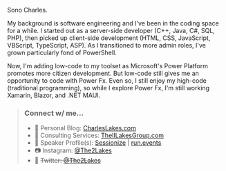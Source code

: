 Sono Charles.

My background is software engineering and I've been in the coding space for a while. I started out as a server-side developer (C++, Java, C#, SQL, PHP), then picked up client-side development (HTML, CSS, JavaScript, VBScript, TypeScript, ASP). As I transitioned to more admin roles, I've grown particularly fond of PowerShell.

Now, I'm adding low-code to my toolset as Microsoft's Power Platform promotes more citizen development. But low-code still gives me an opportunity to code with Power Fx. Even so, I still enjoy my high-code (traditional programming), so while I explore Power Fx, I'm still working Xamarin, Blazor, and .NET MAUI.

>
> ### Connect w/ me...
> - :notebook:  Personal Blog:  [CharlesLakes.com](https://charleslakes.com)
> - :briefcase:  Consulting Services:  [TheIILakesGroup.com](https://theiilakesgroup.com)
> - :microphone:  Speaker Profile(s):  [Sessionize](https://sessionize.com/charles-e-lakes-ii) | [run.events](https://speakers.run.events/charles-e-lakes-ii/portfolio)
> - :camera:  Instagram:  [@The2Lakes](https://www.instagram.com/The2Lakes/)
> - :speech_balloon:  ~~Twitter:  [@The2Lakes](https://twitter.com/The2Lakes)~~
> 

<!--
### Hi there 👋

**losodamus/losodamus** is a ✨ _special_ ✨ repository because its `README.md` (this file) appears on your GitHub profile.

Link of emojis:
https://gist.github.com/rxaviers/7360908

- 🔭 I’m currently working on ...
- 🌱 I’m currently learning ...
- 👯 I’m looking to collaborate on ...
- 💬 Ask me about ...
- 📫 How to reach me: ...

- LinkedIn [Charles Lakes II](https://www.linkedin.com/in/charles-e-lakes-ii)
-->

